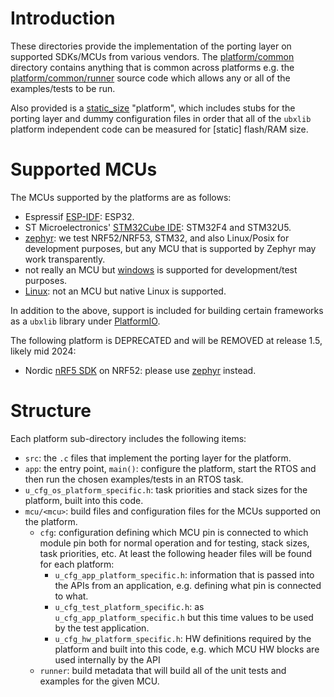 # Introduction
These directories provide the implementation of the porting layer on supported SDKs/MCUs from various vendors.  The [platform/common](common) directory contains anything that is common across platforms e.g. the [platform/common/runner](common/runner) source code which allows any or all of the examples/tests to be run.

Also provided is a [static_size](static_size) "platform", which includes stubs for the porting layer and dummy configuration files in order that all of the `ubxlib` platform independent code can be measured for \[static\] flash/RAM size.

# Supported MCUs
The MCUs supported by the platforms are as follows:

- Espressif [ESP-IDF](esp-idf): ESP32.
- ST Microelectronics' [STM32Cube IDE](stm32cube): STM32F4 and STM32U5.
- [zephyr](zephyr): we test NRF52/NRF53, STM32, and also Linux/Posix for development purposes, but any MCU that is supported by Zephyr may work transparently.
- not really an MCU but [windows](windows) is supported for development/test purposes.
- [Linux](linux): not an MCU but native Linux is supported.

In addition to the above, support is included for building certain frameworks as a `ubxlib` library under [PlatformIO](platformio). 

The following platform is DEPRECATED and will be REMOVED at release 1.5, likely mid 2024:

- Nordic [nRF5 SDK](nrf5sdk) on NRF52: please use [zephyr](zephyr) instead.

# Structure
Each platform sub-directory includes the following items:

- `src`: the `.c` files that implement the porting layer for the platform.
- `app`: the entry point, `main()`: configure the platform, start the RTOS and then run the chosen examples/tests in an RTOS task.
- `u_cfg_os_platform_specific.h`: task priorities and stack sizes for the platform, built into this code.
- `mcu/<mcu>`: build files and configuration files for the MCUs supported on the platform.
  - `cfg`: configuration defining which MCU pin is connected to which module pin both for normal operation and for testing, stack sizes, task priorities, etc.  At least the following header files will be found for each platform:
    - `u_cfg_app_platform_specific.h`: information that is passed into the APIs from an application, e.g. defining what pin is connected to what.
    - `u_cfg_test_platform_specific.h`: as `u_cfg_app_platform_specific.h` but this time values to be used by the test application.
    - `u_cfg_hw_platform_specific.h`: HW definitions required by the platform and built into this code, e.g. which MCU HW blocks are used internally by the API 
  - `runner`: build metadata that will build all of the unit tests and examples for the given MCU.